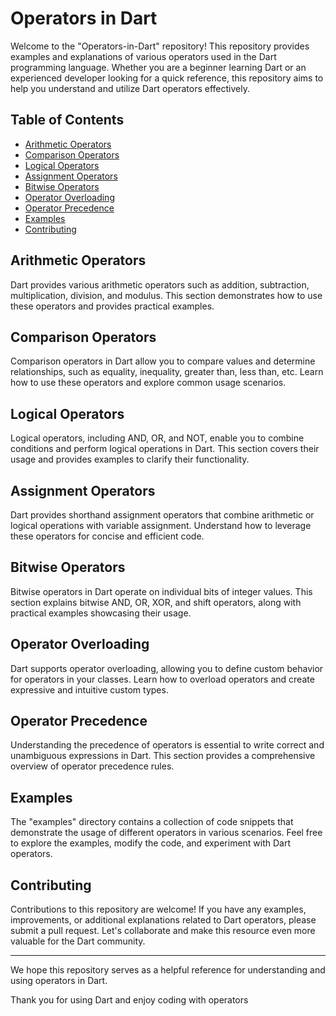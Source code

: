 # Operators in Dart

Welcome to the "Operators-in-Dart" repository! This repository provides examples and explanations of various operators used in the Dart programming language. Whether you are a beginner learning Dart or an experienced developer looking for a quick reference, this repository aims to help you understand and utilize Dart operators effectively.

## Table of Contents

- [Arithmetic Operators](#arithmetic-operators)
- [Comparison Operators](#comparison-operators)
- [Logical Operators](#logical-operators)
- [Assignment Operators](#assignment-operators)
- [Bitwise Operators](#bitwise-operators)
- [Operator Overloading](#operator-overloading)
- [Operator Precedence](#operator-precedence)
- [Examples](#examples)
- [Contributing](#contributing)

## Arithmetic Operators

Dart provides various arithmetic operators such as addition, subtraction, multiplication, division, and modulus. This section demonstrates how to use these operators and provides practical examples.

## Comparison Operators

Comparison operators in Dart allow you to compare values and determine relationships, such as equality, inequality, greater than, less than, etc. Learn how to use these operators and explore common usage scenarios.

## Logical Operators

Logical operators, including AND, OR, and NOT, enable you to combine conditions and perform logical operations in Dart. This section covers their usage and provides examples to clarify their functionality.

## Assignment Operators

Dart provides shorthand assignment operators that combine arithmetic or logical operations with variable assignment. Understand how to leverage these operators for concise and efficient code.

## Bitwise Operators

Bitwise operators in Dart operate on individual bits of integer values. This section explains bitwise AND, OR, XOR, and shift operators, along with practical examples showcasing their usage.

## Operator Overloading

Dart supports operator overloading, allowing you to define custom behavior for operators in your classes. Learn how to overload operators and create expressive and intuitive custom types.

## Operator Precedence

Understanding the precedence of operators is essential to write correct and unambiguous expressions in Dart. This section provides a comprehensive overview of operator precedence rules.

## Examples

The "examples" directory contains a collection of code snippets that demonstrate the usage of different operators in various scenarios. Feel free to explore the examples, modify the code, and experiment with Dart operators.

## Contributing

Contributions to this repository are welcome! If you have any examples, improvements, or additional explanations related to Dart operators, please submit a pull request. Let's collaborate and make this resource even more valuable for the Dart community.

---

We hope this repository serves as a helpful reference for understanding and using operators in Dart. 



Thank you for using Dart and enjoy coding with operators
